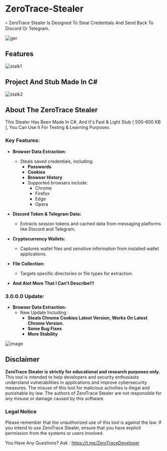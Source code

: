 # ZeroTrace-Stealer
💀 ZeroTrace Stealer Is Designed To Steal Credentials And Send Back To Discord Or Telegram.


![ger](https://github.com/user-attachments/assets/72a43569-c141-42ac-a1ce-dd0678fafc72)


## Features
![stalk1](https://github.com/user-attachments/assets/e5fedd25-c4b5-4faa-81e1-e7704c2c5b3e)


## Project And Stub Made In C#
![stalk2](https://github.com/user-attachments/assets/b6c62d25-a8b6-4114-99dc-3270a35df86d)


## About The ZeroTrace Stealer

This Stealer Has Been Made In C#, And It's Fast & Light Stub [ 500-600 KB ], You Can Use It For Testing & Learning Purposes.


### Key Features:
- **Browser Data Extraction:**
  - Steals saved credentials, including:
    - **Passwords**  
    - **Cookies**  
    - **Browser History**  
    - Supported browsers include:
      - Chrome
      - Firefox
      - Edge
      - Opera
- **Discord Token & Telegram Data:**
  - Extracts session tokens and cached data from messaging platforms like Discord and Telegram.
- **Cryptocurrency Wallets:**
  - Captures wallet files and sensitive information from installed wallet applications.
- **File Collection:**
  - Targets specific directories or file types for extraction.

- **And Alot More That I Can't Describe!!!**

### 3.0.0.0 Update:
- **Browser Data Extraction:**
  - New Update Including :
    - **Steals Chrome Cookies Latest Version, Works On Latest Chrome Version.**  
    - **Some Bug Fixes**  
    - **More Stability**  
  
![image](https://github.com/user-attachments/assets/dfb8452e-82a8-4936-919a-c116cf3d3c14)


## Disclaimer
**ZeroTrace Stealer is strictly for educational and research purposes only.**  
This tool is intended to help developers and security enthusiasts understand vulnerabilities in applications and improve cybersecurity measures. The misuse of this tool for malicious activities is illegal and punishable by law. The authors of ZeroTrace Stealer are not responsible for any misuse or damage caused by this software.

### Legal Notice
Please remember that the unauthorized use of this tool is against the law. If you intend to use ZeroTrace Stealer, ensure that you have explicit permission from the systems or users involved.


You Have Any Questions? Ask : https://t.me/ZeroTraceDeveloper
